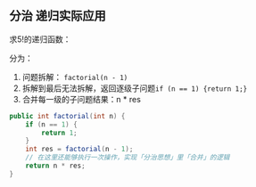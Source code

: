 

## 分治 递归实际应用

求5!的递归函数：

分为：

1. 问题拆解： `factorial(n - 1)`
2. 拆解到最后无法拆解，返回逐级子问题`if (n == 1) {return 1;}`
3. 合并每一级的子问题结果：n * res

```java
public int factorial(int n) {
    if (n == 1) {
        return 1;
    }
    int res = factorial(n - 1);
    // 在这里还能够执行一次操作，实现「分治思想」里「合并」的逻辑
    return n * res;
}
```

